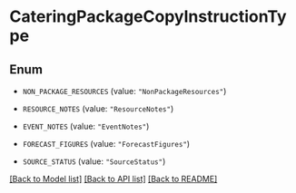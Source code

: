 # CateringPackageCopyInstructionType

## Enum


* `NON_PACKAGE_RESOURCES` (value: `"NonPackageResources"`)

* `RESOURCE_NOTES` (value: `"ResourceNotes"`)

* `EVENT_NOTES` (value: `"EventNotes"`)

* `FORECAST_FIGURES` (value: `"ForecastFigures"`)

* `SOURCE_STATUS` (value: `"SourceStatus"`)


[[Back to Model list]](../README.md#documentation-for-models) [[Back to API list]](../README.md#documentation-for-api-endpoints) [[Back to README]](../README.md)


